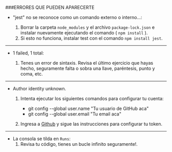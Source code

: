 ###ERRORES QUE PUEDEN APARECERTE



- "jest" no se reconoce como un comando externo o interno...:

  1. Borrar la carpeta `node_modules` y el archivo `package-lock.json` e instalar nuevamente ejecutando el comando ( `npm install` ).
  2. Si esto no funciona, instalar test con el comando `npm install jest`.
-------------

- 1 failed, 1 total:

  1. Tenes un error de sintaxis. Revisa el último ejercicio que hayas hecho, seguramente falta o sobra una llave, paréntesis, punto y coma, etc.
---------------

- Author identity unknown.

  1. Intenta ejecutar los siguientes comandos para configurar tu cuenta:

     - git config --global user.name "Tu usuario de GitHub aca"
     - git config --global user.email "Tu email aca"

  2. Ingresa a [Github](https://docs.github.com/es/authentication/keeping-your-account-and-data-secure/creating-a-personal-access-token) y sigue las instrucciones para configurar tu token.

-----------------------
- La consola se tilda en `Runs`:
  1. Revisa tu código, tienes un bucle infinito seguramente!.
